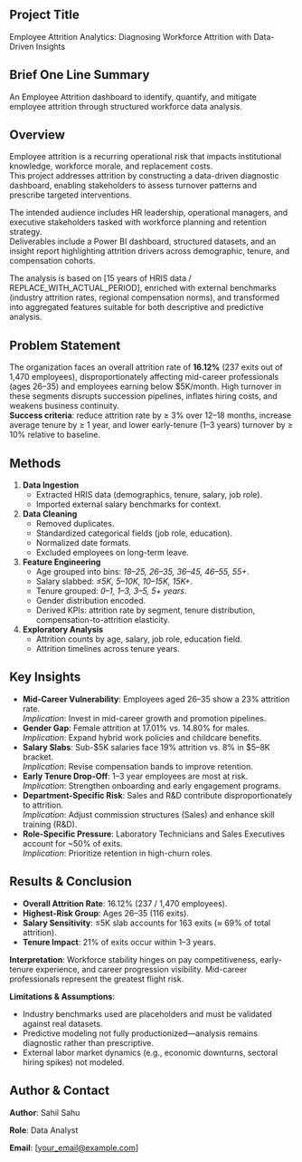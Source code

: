 ## Project Title
Employee Attrition Analytics: Diagnosing Workforce Attrition with Data-Driven Insights

## Brief One Line Summary
An Employee Attrition dashboard to identify, quantify, and mitigate employee attrition through structured workforce data analysis.

## Overview
Employee attrition is a recurring operational risk that impacts institutional knowledge, workforce morale, and replacement costs.  
This project addresses attrition by constructing a data-driven diagnostic dashboard, enabling stakeholders to assess turnover patterns and prescribe targeted interventions.  

The intended audience includes HR leadership, operational managers, and executive stakeholders tasked with workforce planning and retention strategy.  
Deliverables include a Power BI dashboard, structured datasets, and an insight report highlighting attrition drivers across demographic, tenure, and compensation cohorts.  

The analysis is based on [15 years of HRIS data / REPLACE_WITH_ACTUAL_PERIOD], enriched with external benchmarks (industry attrition rates, regional compensation norms), and transformed into aggregated features suitable for both descriptive and predictive analysis.  

## Problem Statement
The organization faces an overall attrition rate of **16.12%** (237 exits out of 1,470 employees), disproportionately affecting mid-career professionals (ages 26–35) and employees earning below $5K/month. High turnover in these segments disrupts succession pipelines, inflates hiring costs, and weakens business continuity.  
**Success criteria**: reduce attrition rate by ≥ 3% over 12–18 months, increase average tenure by ≥ 1 year, and lower early-tenure (1–3 years) turnover by ≥ 10% relative to baseline.

## Methods
1. **Data Ingestion**
   - Extracted HRIS data (demographics, tenure, salary, job role).
   - Imported external salary benchmarks for context.
2. **Data Cleaning**
   - Removed duplicates.
   - Standardized categorical fields (job role, education).
   - Normalized date formats.
   - Excluded employees on long-term leave.
3. **Feature Engineering**
   - Age grouped into bins: *18–25, 26–35, 36–45, 46–55, 55+*.
   - Salary slabbed: *≤5K, 5–10K, 10–15K, 15K+*.
   - Tenure grouped: *0–1, 1–3, 3–5, 5+ years*.
   - Gender distribution encoded.
   - Derived KPIs: attrition rate by segment, tenure distribution, compensation-to-attrition elasticity.
4. **Exploratory Analysis**
   - Attrition counts by age, salary, job role, education field.
   - Attrition timelines across tenure years.

## Key Insights
- **Mid-Career Vulnerability**: Employees aged 26–35 show a 23% attrition rate.  
  *Implication*: Invest in mid-career growth and promotion pipelines.  
- **Gender Gap**: Female attrition at 17.01% vs. 14.80% for males.  
  *Implication*: Expand hybrid work policies and childcare benefits.  
- **Salary Slabs**: Sub-$5K salaries face 19% attrition vs. 8% in $5–8K bracket.  
  *Implication*: Revise compensation bands to improve retention.  
- **Early Tenure Drop-Off**: 1–3 year employees are most at risk.  
  *Implication*: Strengthen onboarding and early engagement programs.  
- **Department-Specific Risk**: Sales and R&D contribute disproportionately to attrition.  
  *Implication*: Adjust commission structures (Sales) and enhance skill training (R&D).  
- **Role-Specific Pressure**: Laboratory Technicians and Sales Executives account for ~50% of exits.  
  *Implication*: Prioritize retention in high-churn roles.  

## Results & Conclusion
- **Overall Attrition Rate**: 16.12% (237 / 1,470 employees).  
- **Highest-Risk Group**: Ages 26–35 (116 exits).  
- **Salary Sensitivity**: ≤5K slab accounts for 163 exits (≈ 69% of total attrition).  
- **Tenure Impact**: 21% of exits occur within 1–3 years.  

**Interpretation**: Workforce stability hinges on pay competitiveness, early-tenure experience, and career progression visibility. Mid-career professionals represent the greatest flight risk.  

**Limitations & Assumptions**:  
- Industry benchmarks used are placeholders and must be validated against real datasets.  
- Predictive modeling not fully productionized—analysis remains diagnostic rather than prescriptive.  
- External labor market dynamics (e.g., economic downturns, sectoral hiring spikes) not modeled.  

## Author & Contact
**Author**: Sahil Sahu  

**Role**: Data Analyst 

**Email**: [your_email@example.com]  

